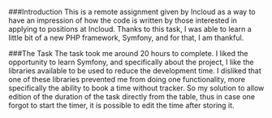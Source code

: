 ###Introduction
This is a remote assignment given by Incloud as a way to have an impression of how the code is written by those interested in applying to positions at Incloud.
Thanks to this task, I was able to learn a little bit of a new PHP framework, Symfony, and for that, I am thankful.

###The Task
The task took me around 20 hours to complete. I liked the opportunity to learn Symfony, and specifically about the project, I like the libraries available to be used to reduce the development time. I disliked that one of these libraries prevented me from doing one functionality, more specifically the ability to book a time without tracker. So my solution to allow edition of the duration of the task directly from the table, thus in case one forgot to start the timer, it is possible to edit the time after storing it.